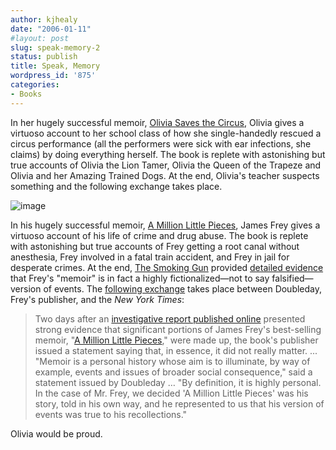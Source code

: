 ```yaml
---
author: kjhealy
date: "2006-01-11"
#layout: post
slug: speak-memory-2
status: publish
title: Speak, Memory
wordpress_id: '875'
categories:
- Books
---
```


In her hugely successful memoir, [Olivia Saves the Circus](http://www.amazon.com/exec/obidos/ASIN/068982954X/), Olivia gives a virtuoso account to her school class of how she single-handedly rescued a circus performance (all the performers were sick with ear infections, she claims) by doing everything herself. The book is replete with astonishing but true accounts of Olivia the Lion Tamer, Olivia the Queen of the Trapeze and Olivia and her Amazing Trained Dogs. At the end, Olivia's teacher suspects something and the following exchange takes place.

![image](http://www.kieranhealy.org/files/misc/recollection.png)

In his hugely successful memoir, [A Million Little Pieces](http://www.amazon.com/exec/obidos/ASIN/0307276902/), James Frey gives a virtuoso account of his life of crime and drug abuse. The book is replete with astonishing but true accounts of Frey getting a root canal without anesthesia, Frey involved in a fatal train accident, and Frey in jail for desperate crimes. At the end, [The Smoking Gun](http://www.thesmokinggun.com) provided [detailed evidence](http://www.thesmokinggun.com/jamesfrey/0104061jamesfrey1.html) that Frey's "memoir" is in fact a highly fictionalized—not to say falsified—version of events. The [following exchange](http://www.nytimes.com/2006/01/11/books/11memo.html?ex=1294635600&en=d54d1a2e5fa09232&ei=5090&partner=rssuserland&emc=rss) takes place between Doubleday, Frey's publisher, and the *New York Times*:

> Two days after an [investigative report published online](http://www.thesmokinggun.com/archive/0104061jamesfrey1.html) presented strong evidence that significant portions of James Frey's best-selling memoir, "[A Million Little Pieces](http://www.nytimes.com/2003/04/21/books/21MASL.html)," were made up, the book's publisher issued a statement saying that, in essence, it did not really matter. ... "Memoir is a personal history whose aim is to illuminate, by way of example, events and issues of broader social consequence," said a statement issued by Doubleday … "By definition, it is highly personal. In the case of Mr. Frey, we decided 'A Million Little Pieces' was his story, told in his own way, and he represented to us that his version of events was true to his recollections."

Olivia would be proud.
